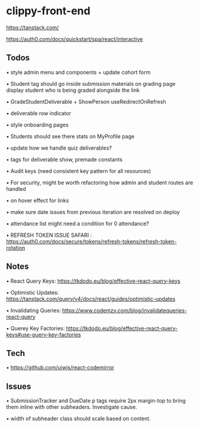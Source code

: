 # clippy-front-end

https://tanstack.com/

https://auth0.com/docs/quickstart/spa/react/interactive


## Todos

• style admin menu and components + update cohort form

• Student tag should go inside submission materials on grading page
  display student who is being graded alongside the link

• GradeStudentDeliverable + ShowPerson useRedirectOnRefresh

• deliverable row indicator

• style onboarding pages

• Students should see there stats on MyProfile page

• update how we handle quiz deliverables?

• tags for deliverable show, premade constants

• Audit keys (need consistent key pattern for all resources)

• For security, might be worth refactoring how admin and student routes are handled

• on hover effect for links

• make sure date issues from previous iteration are resolved on deploy

• attendance list might need a condition for 0 attendance?

• REFRESH TOKEN ISSUE SAFARI : https://auth0.com/docs/secure/tokens/refresh-tokens/refresh-token-rotation


## Notes

• React Query Keys: https://tkdodo.eu/blog/effective-react-query-keys

• Optimistic Updates: https://tanstack.com/query/v4/docs/react/guides/optimistic-updates

• Invalidating Queries: https://www.codemzy.com/blog/invalidatequeries-react-query

• Querey Key Factories: https://tkdodo.eu/blog/effective-react-query-keys#use-query-key-factories


## Tech

• https://github.com/uiwjs/react-codemirror


## Issues

• SubmissionTracker and DueDate p tags require 2px margin-top to bring them inline with other subheaders. Investigate cause.

• width of subheader class should scale based on content.